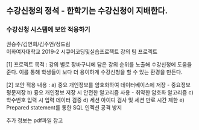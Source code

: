 ## 수강신청의 정석 - 한학기는 수강신청이 지배한다.
### 수강신청 시스템에 보안 적용하기
권승주/김연희/김주언/정드림  
이화여자대학교 2019-2 시큐어코딩및실습프로젝트 강의 팀 프로젝트

[1] 프로젝트 목적 : 강의 별로 장바구니에 담은 강의 순위를 노출해 수강신청에 도움을 준다. 이를 통해 학생들이 보다 더 용이하게 수강신청을 할 수 있는 환경을 만든다.

[2] 보안 적용 내용 :
a) 중요 개인정보를 암호화하여 데이터베이스에 저장 - 중요정보 평문저장
b) 즁요 개인정보 저장 시 안전한 알고리즘 사용 - 취약한 암호화 알고리즘
c) 학수번호 입력 시 입력 데이터 검증
d) 세션 아이디 검사 및 세션 만료 시간 제한
e) Prepared statement를 통한 SQL 인젝션 공격 방지

추가 정보는 pdf파일 참고
